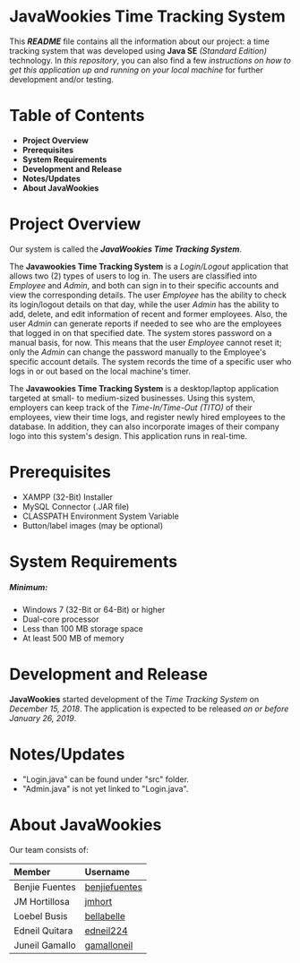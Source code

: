 # JavaWookies Time Tracking System
This ***README*** file contains all the information about our project: a time tracking system that was developed using **Java SE** *(Standard Edition)* technology. In *this repository*, you can also find a few *instructions on how to get this application up and running on your local machine* for further development and/or testing.

# Table of Contents
- **Project Overview**
- **Prerequisites**
- **System Requirements**
- **Development and Release**
- **Notes/Updates**
- **About JavaWookies**

# Project Overview

Our system is called the ***JavaWookies Time Tracking System***.

The **Javawookies Time Tracking System** is a *Login/Logout* application that allows two (2) types of users to log in. The users are classified into *Employee* and *Admin*, and both can sign in to their specific accounts and view the corresponding details. The user *Employee* has the ability to check its login/logout details on that day, while the user *Admin* has the ability to add, delete, and edit information of recent and former employees. Also, the user *Admin* can generate reports if needed to see who are the employees that logged in on that specified date. The system stores password on a manual basis, for now. This means that the user *Employee* cannot reset it; only the *Admin* can change the password manually to the Employee's specific account details. The system records the time of a specific user who logs in or out based on the local machine's timer.

The **Javawookies Time Tracking System** is a desktop/laptop application targeted at small- to medium-sized businesses. Using this system, employers can keep track of the *Time-In/Time-Out (TITO)* of their employees, view their time logs, and register newly hired employees to the database. In addition, they can also incorporate images of their company logo into this system's design. This application runs in real-time.

# Prerequisites
- XAMPP (32-Bit) Installer
- MySQL Connector (.JAR file)
- CLASSPATH Environment System Variable
- Button/label images (may be optional)

# System Requirements
##### Minimum:
- Windows 7 (32-Bit or 64-Bit) or higher
- Dual-core processor
- Less than 100 MB storage space
- At least 500 MB of memory

# Development and Release
**JavaWookies** started development of the *Time Tracking System* on *December 15, 2018*. The application is expected to be released *on or before January 26, 2019*.

# Notes/Updates
- "Login.java" can be found under "src" folder.
- "Admin.java" is not yet linked to "Login.java".

# About JavaWookies
Our team consists of:

**Member** | **Username**
:--- | :---
Benjie Fuentes | [benjiefuentes](https://github.com/benjiefuentes)
JM Hortillosa | [jmhort](https://github.com/jmhort)
Loebel Busis | [bellabelle](https://github.com/bellabelle)
Edneil Quitara | [edneil224](https://github.com/edneil224)
Juneil Gamallo | [gamalloneil](https://github.com/gamalloneil)
